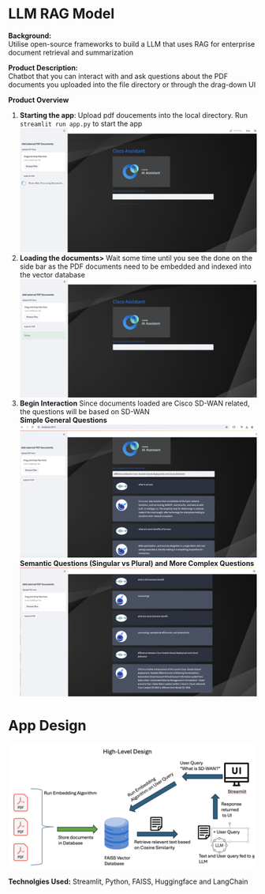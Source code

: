 # LLM RAG Model

**Background:** <br/> Utilise open-source frameworks to build a LLM that uses RAG for enterprise document retrieval and summarization 
<br/>

**Product Description:** <br/>
Chatbot that you can interact with and ask questions about the PDF documents you uploaded into the file directory or through the drag-down UI <br/>

**Product Overview**<br/>
1. **Starting the app**:<space> Upload pdf doucements into the local directory. Run `streamlit run app.py` to start the app  <br/>
![App Interface Diagram](https://github.com/jiajiacisco/LLM/blob/main/images/a1.png)
2. **Loading the documents>** Wait some time until you see the done on the side bar as the PDF documents need to be embedded and indexed into the vector database <br/>
![App Interface Diagram](https://github.com/jiajiacisco/LLM/blob/main/images/a2.png)
3. **Begin Interaction** Since documents loaded are Cisco SD-WAN related, the questions will be based on SD-WAN <br/>
**Simple General Questions** <br/>
![App Interface Diagram](https://github.com/jiajiacisco/LLM/blob/main/images/a3.png)
**Semantic Questions (Singular vs Plural) and More Complex Questions** <br/>
![App Interface Diagram](https://github.com/jiajiacisco/LLM/blob/main/images/a4.png)

# App Design <br />
![Overall Block Diagram](https://github.com/jiajiacisco/LLM/blob/main/images/a5.png)

**Technolgies Used:** 
Streamlit, Python, FAISS, Huggingface and LangChain

